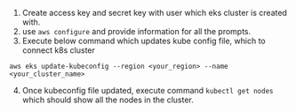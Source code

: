 1. Create access key and secret key with user which eks cluster is created with.
2. use ``` aws configure ``` and provide information for all the prompts.
3. Execute below command which updates kube config file, which to connect k8s cluster 

```
aws eks update-kubeconfig --region <your_region> --name <your_cluster_name>
```
4. Once kubeconfig file updated, execute command ```kubectl get nodes``` which should show all the nodes in the cluster.
  

